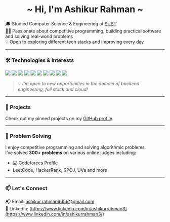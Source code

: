 <h1 align="center">~ Hi, I'm Ashikur Rahman ~</h1>

🎓 Studied Computer Science & Engineering  at [SUST](https://www.sust.edu/)  
🧑‍💻 Passionate about competitive programming, building practical software and solving real-world problems  
💡 Open to exploring different tech stacks and improving every day

---

### 🛠️ Technologies & Interests

<p>
<img src="https://img.shields.io/badge/JavaScript-F7DF1E?style=for-the-badge&logo=javascript&logoColor=black" />
<img src="https://img.shields.io/badge/React-20232A?style=for-the-badge&logo=react&logoColor=61DAFB" />
<img src="https://img.shields.io/badge/Node.js-339933?style=for-the-badge&logo=nodedotjs&logoColor=white" />
<img src="https://img.shields.io/badge/Express.js-000000?style=for-the-badge&logo=express&logoColor=white" />
<img src="https://img.shields.io/badge/MongoDB-47A248?style=for-the-badge&logo=mongodb&logoColor=white" />
<img src="https://img.shields.io/badge/MySQL-00758F?style=for-the-badge&logo=mysql&logoColor=white" />
<img src="https://img.shields.io/badge/Java-ED8B00?style=for-the-badge&logo=openjdk&logoColor=white" />
<img src="https://img.shields.io/badge/Python-3776AB?style=for-the-badge&logo=python&logoColor=white" />
<img src="https://img.shields.io/badge/Git-F05032?style=for-the-badge&logo=git&logoColor=white" />
<img src="https://img.shields.io/badge/Tailwind_CSS-38B2AC?style=for-the-badge&logo=tailwind-css&logoColor=white" />
</p>

> 💡 *I'm open to new opportunities in the domain of backend engineering, full stack and cloud!*



---

### 🚀 Projects

Check out my pinned projects on my [GitHub profile](https://github.com/AshikurRahman3).

---

### 🧠 Problem Solving

I enjoy competitive programming and solving algorithmic problems.  
I’ve solved **300+ problems** on various online judges including:

- 💻 [Codeforces Profile](https://codeforces.com/profile/Ashikur.Rahman3)
- LeetCode, HackerRank, SPOJ, UVa and more

---

### 📫 Let's Connect

📬 Email: [ashikur.rahman9656@gmail.com](mailto:ashikur.rahman9656@gmail.com)  
🔗 LinkedIn: [https://www.linkedin.com/in/ashikurrahman3](https://www.linkedin.com/in/ashikurrahman3/)


<!--
**AshikurRahman3/AshikurRahman3** is a ✨ _special_ ✨ repository because its `README.md` (this file) appears on your GitHub profile.

Here are some ideas to get you started:

- 🔭 I’m currently working on ...
- 🌱 I’m currently learning ...
- 👯 I’m looking to collaborate on ...
- 🤔 I’m looking for help with ...
- 💬 Ask me about ...
- 📫 How to reach me: ...
- 😄 Pronouns: ...
- ⚡ Fun fact: ...
-->
